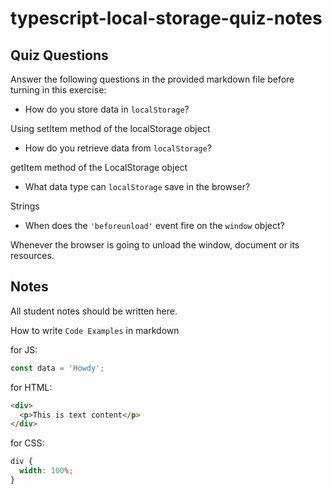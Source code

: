 # typescript-local-storage-quiz-notes

## Quiz Questions

Answer the following questions in the provided markdown file before turning in this exercise:

- How do you store data in `localStorage`?

Using setItem method of the localStorage object

- How do you retrieve data from `localStorage`?

getItem method of the LocalStorage object

- What data type can `localStorage` save in the browser?

Strings

- When does the `'beforeunload'` event fire on the `window` object?

Whenever the browser is going to unload the window, document or its resources.

## Notes

All student notes should be written here.

How to write `Code Examples` in markdown

for JS:

```javascript
const data = 'Howdy';
```

for HTML:

```html
<div>
  <p>This is text content</p>
</div>
```

for CSS:

```css
div {
  width: 100%;
}
```
